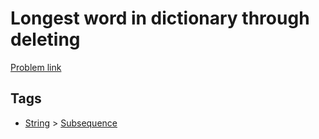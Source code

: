 # Longest word in dictionary through deleting

[Problem link](https://leetcode.com/problems/longest-word-in-dictionary-through-deleting)

## Tags

* [String](/README.md#String) > [Subsequence](/README.md#String-Subsequence)
